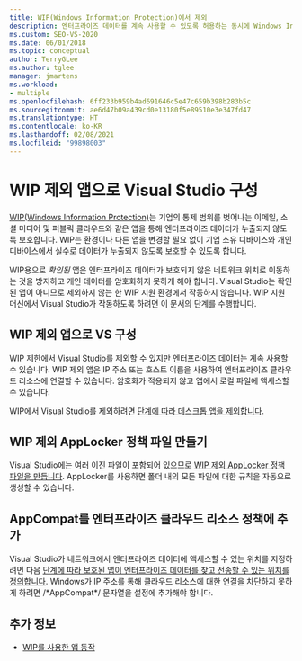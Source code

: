 ```yaml
---
title: WIP(Windows Information Protection)에서 제외
description: 엔터프라이즈 데이터를 계속 사용할 수 있도록 허용하는 동시에 Windows Information Protection에서 Visual Studio를 제외하는 방법에 대해 알아봅니다.
ms.custom: SEO-VS-2020
ms.date: 06/01/2018
ms.topic: conceptual
author: TerryGLee
ms.author: tglee
manager: jmartens
ms.workload:
- multiple
ms.openlocfilehash: 6ff233b959b4ad691646c5e47c659b398b283b5c
ms.sourcegitcommit: ae6d47b09a439cd0e13180f5e89510e3e347fd47
ms.translationtype: HT
ms.contentlocale: ko-KR
ms.lasthandoff: 02/08/2021
ms.locfileid: "99898003"
---
```

# <a name="configure-visual-studio-as-a-wip-exempt-app"></a>WIP 제외 앱으로 Visual Studio 구성

[WIP(Windows Information Protection)](/windows/security/information-protection/windows-information-protection/protect-enterprise-data-using-wip)는 기업의 통제 범위를 벗어나는 이메일, 소셜 미디어 및 퍼블릭 클라우드와 같은 앱을 통해 엔터프라이즈 데이터가 누출되지 않도록 보호합니다. WIP는 환경이나 다른 앱을 변경할 필요 없이 기업 소유 디바이스와 개인 디바이스에서 실수로 데이터가 누출되지 않도록 보호할 수 있도록 합니다.

WIP용으로 *확인된* 앱은 엔터프라이즈 데이터가 보호되지 않은 네트워크 위치로 이동하는 것을 방지하고 개인 데이터를 암호화하지 못하게 해야 합니다. Visual Studio는 확인된 앱이 아니므로 제외하지 않는 한 WIP 지원 환경에서 작동하지 않습니다. WIP 지원 머신에서 Visual Studio가 작동하도록 하려면 이 문서의 단계를 수행합니다.

## <a name="configure-vs-as-a-wip-exempt-app"></a>WIP 제외 앱으로 VS 구성

WIP 제한에서 Visual Studio를 제외할 수 있지만 엔터프라이즈 데이터는 계속 사용할 수 있습니다. WIP 제외 앱은 IP 주소 또는 호스트 이름을 사용하여 엔터프라이즈 클라우드 리소스에 연결할 수 있습니다. 암호화가 적용되지 않고 앱에서 로컬 파일에 액세스할 수 있습니다.

WIP에서 Visual Studio를 제외하려면 [단계에 따라 데스크톱 앱을 제외합니다](/windows/security/information-protection/windows-information-protection/create-wip-policy-using-intune-azure#exempt-apps-from-a-wip-policy).

## <a name="create-a-wip-exempt-applocker-policy-file"></a>WIP 제외 AppLocker 정책 파일 만들기

Visual Studio에는 여러 이진 파일이 포함되어 있으므로 [WIP 제외 AppLocker 정책 파일을 만듭니다](/windows/security/threat-protection/windows-defender-application-control/applocker/run-the-automatically-generate-rules-wizard). AppLocker를 사용하면 폴더 내의 모든 파일에 대한 규칙을 자동으로 생성할 수 있습니다.

## <a name="add-appcompat-to-the-enterprise-cloud-resource-policy"></a>AppCompat를 엔터프라이즈 클라우드 리소스 정책에 추가

Visual Studio가 네트워크에서 엔터프라이즈 데이터에 액세스할 수 있는 위치를 지정하려면 다음 [단계에 따라 보호된 앱이 엔터프라이즈 데이터를 찾고 전송할 수 있는 위치를 정의합니다](/windows/security/information-protection/windows-information-protection/create-wip-policy-using-intune-azure#choose-where-apps-can-access-enterprise-data). Windows가 IP 주소를 통해 클라우드 리소스에 대한 연결을 차단하지 못하게 하려면 /\*AppCompat\*/ 문자열을 설정에 추가해야 합니다.

## <a name="see-also"></a>추가 정보

- [WIP를 사용한 앱 동작](/windows/security/information-protection/windows-information-protection/app-behavior-with-wip)
